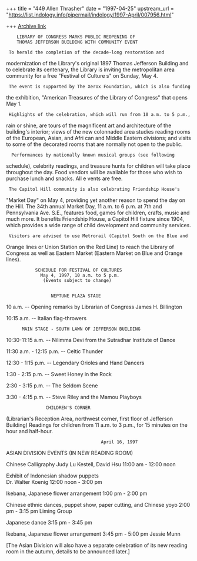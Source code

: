 +++
title = "449 Allen Thrasher"
date = "1997-04-25"
upstream_url = "https://list.indology.info/pipermail/indology/1997-April/007956.html"

+++
[Archive link](https://list.indology.info/pipermail/indology/1997-April/007956.html)

        LIBRARY OF CONGRESS MARKS PUBLIC REOPENING OF 
        THOMAS JEFFERSON BUILDING WITH COMMUNITY EVENT 

     To herald the completion of the decade-long restoration and 
modernization of the Library's original 1897 Thomas Jefferson Building and 
to celebrate its centenary, the Library is inviting the metropolitan area 
community for a free "Festival of Culture s" on Sunday, May 4. 

     The event is supported by The Xerox Foundation, which is also funding 
the exhibition, "American Treasures of the Library of Congress" that opens 
May 1. 

     Highlights of the celebration, which will run from 10 a.m. to 5 p.m., 
rain or shine, are tours of the magnificent art and architecture of the 
building's interior; views of the new colonnaded area studies reading 
rooms of the European, Asian, and Afri can and Middle Eastern divisions; 
and visits to some of the decorated rooms that are normally not open to 
the public. 

      Performances by nationally known musical groups (see following 
schedule), celebrity readings, and treasure hunts for children will take 
place throughout the day.  Food vendors will be available for those who 
wish to purchase lunch and snacks.  All e vents are free. 

     The Capitol Hill community is also celebrating Friendship House's 
"Market Day" on May 4, providing yet another reason to spend the day on 
the Hill.  The 34th annual Market Day, 11 a.m. to 6 p.m. at 7th and 
Pennsylvania Ave. S.E., features food, games for children, crafts, music 
and much more.  It benefits Friendship House, a Capitol Hill fixture since 
1904, which provides a wide range of child development and community 
services. 

     Visitors are advised to use Metrorail (Capitol South on the Blue and 
Orange lines or Union Station on the Red Line) to reach the Library of 
Congress as well as Eastern Market (Eastern Market on Blue and Orange 
lines). 




               SCHEDULE FOR FESTIVAL OF CULTURES 
                 May 4, 1997, 10 a.m. to 5 p.m. 
                  (Events subject to change) 


                     NEPTUNE PLAZA STAGE 


10 a.m. -- Opening remarks by Librarian of Congress James H. Billington 

10:15 a.m. -- Italian flag-throwers 


          MAIN STAGE - SOUTH LAWN OF JEFFERSON BUILDING 


10:30-11:15  a.m. -- Nilimma Devi from the Sutradhar Institute of                       Dance 

11:30 a.m. - 12:15 p.m. -- Celtic Thunder 

12:30 - 1:15 p.m. -- Legendary Orioles and Hand Dancers 

1:30 - 2:15 p.m. -- Sweet Honey in the Rock 

2:30 - 3:15 p.m. -- The Seldom Scene 

3:30 - 4:15 p.m. -- Steve Riley and the Mamou Playboys 


                   CHILDREN'S CORNER 

(Librarian's Reception Area, northwest corner, first floor of Jefferson 
Building)  Readings for children from 11 a.m. to 3 p.m., for 15 minutes on 
the hour and half-hour. 




                                        April 16, 1997

ASIAN DIVISION EVENTS (IN NEW READING ROOM)

Chinese Calligraphy
	Judy Lu Kestell, David Hsu	11:00 am - 12:00 noon

Exhibit of Indonesian shadow puppets	
	Dr. Walter Koenig		12:00 noon - 3:00 pm 

Ikebana, Japanese flower arrangement	1:00 pm - 2:00 pm

Chinese ethnic dances, puppet show, 
paper cutting, and Chinese yoyo		2:00 pm - 3:15 pm
	Liming Group

Japanese dance				3:15 pm - 3:45 pm

Ikebana, Japanese flower arrangement	3:45 pm - 5:00 pm
	Jessie Munn


[The Asian Division will also have a separate celebration of its new
reading room in the autumn, details to be announced later.]







